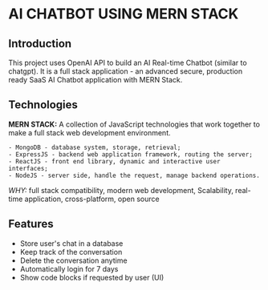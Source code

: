 # AI CHATBOT USING MERN STACK

## Introduction
This project uses OpenAI API to build an AI Real-time Chatbot (similar to chatgpt). It is a full stack application - an advanced secure, production ready SaaS AI Chatbot application with MERN Stack. 

## Technologies
**MERN STACK:**
A collection of JavaScript technologies that work together to make a full stack web development environment.
    
    - MongoDB - database system, storage, retrieval;
    - ExpressJS - backend web application framework, routing the server;
    - ReactJS - front end library, dynamic and interactive user interfaces;
    - NodeJS - server side, handle the request, manage backend operations.

*WHY:* full stack compatibility, modern web development, Scalability, real-time application, cross-platform, open source


## Features
- Store user's chat in a database
- Keep track of the conversation
- Delete the conversation anytime
- Automatically login for 7 days
- Show code blocks if requested by user (UI)


